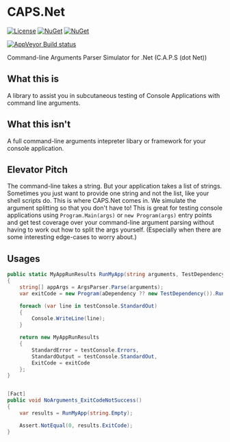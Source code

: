 CAPS.Net
========

[![License](http://img.shields.io/:license-mit-blue.svg)](https://csmacnz.mit-license.org)
[![NuGet](https://img.shields.io/nuget/v/csMACnz.Caps.svg)](https://www.nuget.org/packages/csMACnz.Caps)
[![NuGet](https://img.shields.io/nuget/dt/csMACnz.Caps.svg)](https://www.nuget.org/packages/csMACnz.Caps)

[![AppVeyor Build status](https://img.shields.io/appveyor/ci/MarkClearwater/caps-net.svg)](https://ci.appveyor.com/project/MarkClearwater/caps-net)

Command-line Arguments Parser Simulator for .Net (C.A.P.S (dot Net))

What this is
------------

A library to assist you in subcutaneous testing of Console Applications with command line arguments.

What this isn't
---------------

A full command-line arguments intepreter libary or framework for your console application.

Elevator Pitch
--------------

The command-line takes a string. But your application takes a list of strings.
Sometimes you just want to provide one string and not the list, like your shell scripts do.
This is where CAPS.Net comes in. We simulate the argument splitting so that you don't have to!
This is great for testing console applications using `Program.Main(args)` or `new Program(args)` entry points
and get test coverage over your command-line argument parsing without having to work out how to split the args yourself.
(Especially when there are some interesting edge-cases to worry about.)

Usages
------

``` cs
public static MyAppRunResults RunMyApp(string arguments, TestDependency aDependency = null)
{
    string[] appArgs = ArgsParser.Parse(arguments);
    var exitCode = new Program(aDependency ?? new TestDependency()).Run(appArgs);

    foreach (var line in testConsole.StandardOut)
    {
        Console.WriteLine(line);
    }

    return new MyAppRunResults
    {
        StandardError = testConsole.Errors,
        StandardOutput = testConsole.StandardOut,
        ExitCode = exitCode
    };
}


[Fact]
public void NoArguments_ExitCodeNotSuccess()
{
    var results = RunMyApp(string.Empty);

    Assert.NotEqual(0, results.ExitCode);
}
```